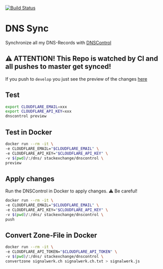 [![Build Status](https://github.com/signalwerk/dns/actions/workflows/dns.yml/badge.svg)](https://github.com/signalwerk/dns/actions)

# DNS Sync

Synchronize all my DNS-Records with [DNSControl](https://github.com/StackExchange/dnscontrol)

## ⚠️ ATTENTION! This Repo is watched by CI and all pushes to master get synced!

If you push to `develop` you just see the preview of the changes [here](https://github.com/signalwerk/dns/actions)

## Test

```sh
export CLOUDFLARE_EMAIL=xxx
export CLOUDFLARE_API_KEY=xxx
dnscontrol preview
```

## Test in Docker

```sh
docker run --rm -it \
-e CLOUDFLARE_EMAIL="$CLOUDFLARE_EMAIL" \
-e CLOUDFLARE_API_KEY="$CLOUDFLARE_API_KEY" \
-v $(pwd)/:/dns/ stackexchange/dnscontrol \
preview
```

## Apply changes

Run the DNSControl in Docker to apply changes. ⚠️ Be careful!

```sh
docker run --rm -it \
-e CLOUDFLARE_EMAIL="$CLOUDFLARE_EMAIL" \
-e CLOUDFLARE_API_KEY="$CLOUDFLARE_API_KEY" \
-v $(pwd)/:/dns/ stackexchange/dnscontrol \
push
```

## Convert Zone-File in Docker

```sh
docker run --rm -it \
-e CLOUDFLARE_API_TOKEN="$CLOUDFLARE_API_TOKEN" \
-v $(pwd)/:/dns/ stackexchange/dnscontrol \
convertzone signalwerk.ch signalwerk.ch.txt > signalwerk.js

```
